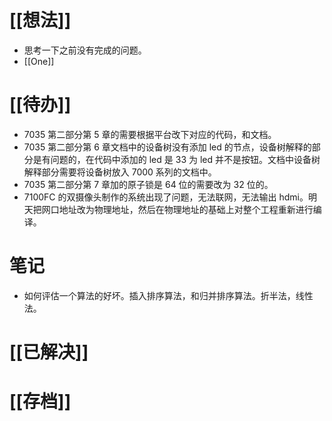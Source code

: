# [[想法]]
- 思考一下之前没有完成的问题。
- [[One]]

# [[待办]]
- 7035 第二部分第 5 章的需要根据平台改下对应的代码，和文档。
- 7035 第二部分第 6 章文档中的设备树没有添加 led 的节点，设备树解释的部分是有问题的，在代码中添加的 led 是 33 为 led 并不是按钮。文档中设备树解释部分需要将设备树放入 7000 系列的文档中。
- 7035 第二部分第 7 章加的原子锁是 64 位的需要改为 32 位的。
- 7100FC 的双摄像头制作的系统出现了问题，无法联网，无法输出 hdmi。明天把网口地址改为物理地址，然后在物理地址的基础上对整个工程重新进行编译。

# 笔记
- 如何评估一个算法的好坏。插入排序算法，和归并排序算法。折半法，线性法。

# [[已解决]]

# [[存档]]